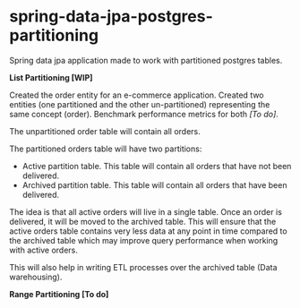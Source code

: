 # spring-data-jpa-postgres-partitioning
Spring data jpa application made to work with partitioned postgres tables.

**List Partitioning [WIP]**

Created the order entity for an e-commerce application.
Created two entities (one partitioned and the other un-partitioned) representing the same concept (order). 
Benchmark performance metrics for both *[To do]*.

The unpartitioned order table will contain all orders.

The partitioned orders table will have two partitions:
- Active partition table. This table will contain all orders that have not been delivered.
- Archived partition table. This table will contain all orders that have been delivered.

The idea is that all active orders will live in a single table. Once an order is delivered, it will be moved to the archived table. This will ensure that the active orders table contains very less data at any point in time compared to the archived table which may improve query performance when working with active orders.

This will also help in writing ETL processes over the archived table (Data warehousing).

**Range Partitioning [To do]**
